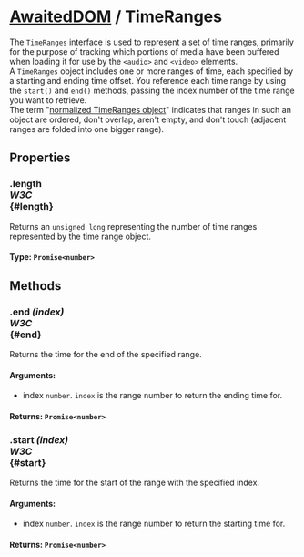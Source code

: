 # [AwaitedDOM](../basic-client/awaited-dom) <span>/</span> TimeRanges

<div class='overview'>The <code>TimeRanges</code> interface is used to represent a set of time ranges, primarily for the purpose of tracking which portions of media have been buffered when loading it for use by the <code>&lt;audio&gt;</code> and <code>&lt;video&gt;</code>&nbsp;elements.</div>

<div class='overview'>A <code>TimeRanges</code> object includes one or more ranges of time, each specified by a starting and ending time offset. You reference each time range by using the <code>start()</code> and <code>end()</code> methods, passing the index number of the time range you want to retrieve.</div>

<div class='overview'>The term "<a class="external" href="https://www.w3.org/TR/html52/semantics-embedded-content.html#normalized-timeranges-object" rel="noopener">normalized TimeRanges object</a>" indicates that ranges in such an object are ordered, don't overlap, aren't empty, and don't touch (adjacent ranges are folded into one bigger range).</div>

## Properties

### .length <div class="specs"><i>W3C</i></div> {#length}

Returns an <code>unsigned long</code> representing the number of time ranges represented by the time range object.

#### **Type**: `Promise<number>`

## Methods

### .end *(index)* <div class="specs"><i>W3C</i></div> {#end}

Returns the time for the end of the specified range.

#### **Arguments**:


 - index `number`. <code>index</code> is the range number to return the ending time for.

#### **Returns**: `Promise<number>`

### .start *(index)* <div class="specs"><i>W3C</i></div> {#start}

Returns the time for the start of the range with the specified index.

#### **Arguments**:


 - index `number`. <code>index</code> is the range number to return the starting time for.

#### **Returns**: `Promise<number>`
